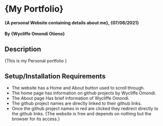 # {My Portfolio}
#### {A personal Website containing details about me}, {07/06/2021}
#### By **{Wycliffe Omondi Otieno}**
## Description
{This is my  Personal portfolio }
## Setup/Installation Requirements
* The website has a Home and About button used to scroll through.
* The home page has information on github projects by Wycliffe Omondi.
* The About page Has brief information of Wycliffe Omondi.
* The github project names are directly linked to their github links.
* Once the github project names in red are clicked they redirect directly to the github links. {The     website is free and depends on nothing but the browser for its access.}

<!-- ## Known Bugs
{Are there issues that have not yet been resolved that you want to let users know you know? Outline any issues that would impact use of your application. Share any workarounds that are in place. }
## Technologies Used
{Tell me about the languages and tools you used to create this app. Assume that I know you probably used HTML and CSS. If you did something really cool using only HTML, point that out.}
## Support and contact details
{Let people know what to do if they run into any issues or have questions, ideas or concerns.  Encourage them to contact you or make a contribution to the code.}
### License
*{Determine the license under which this application can be used.  See below for more details on licensing.}*
Copyright (c) {year} **{List of contributors or company name}** -->